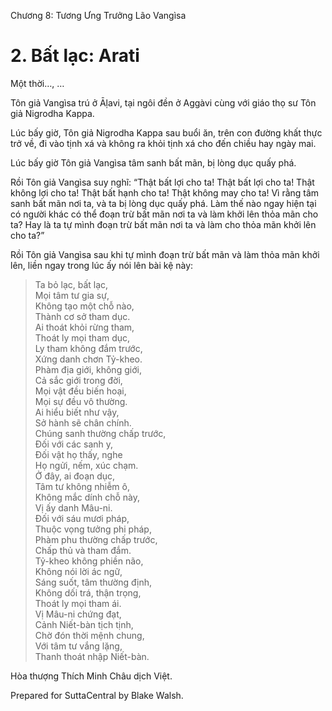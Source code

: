  

Chương 8: Tương Ưng Trưởng Lão Vangìsa

# 2\. Bất lạc: Arati

Một thời…, …

Tôn giả Vangìsa trú ở Āḷavi, tại ngôi đền ở Aggàvi cùng với giáo thọ sư Tôn giả Nigrodha Kappa.

Lúc bấy giờ, Tôn giả Nigrodha Kappa sau buổi ăn, trên con đường khất thực trở về, đi vào tịnh xá và không ra khỏi tịnh xá cho đến chiều hay ngày mai.

Lúc bấy giờ Tôn giả Vangìsa tâm sanh bất mãn, bị lòng dục quấy phá.

Rồi Tôn giả Vangìsa suy nghĩ: “Thật bất lợi cho ta! Thật bất lợi cho ta! Thật không lợi cho ta! Thật bất hạnh cho ta! Thật không may cho ta! Vì rằng tâm sanh bất mãn nơi ta, và ta bị lòng dục quấy phá. Làm thế nào ngay hiện tại có người khác có thể đoạn trừ bất mãn nơi ta và làm khởi lên thỏa mãn cho ta? Hay là ta tự mình đoạn trừ bất mãn nơi ta và làm cho thỏa mãn khởi lên cho ta?”

Rồi Tôn giả Vangìsa sau khi tự mình đoạn trừ bất mãn và làm thỏa mãn khởi lên, liền ngay trong lúc ấy nói lên bài kệ này:

> Ta bỏ lạc, bất lạc,  
> Mọi tâm tư gia sự,  
> Không tạo một chỗ nào,  
> Thành cơ sở tham dục.  
> Ai thoát khỏi rừng tham,  
> Thoát ly mọi tham dục,  
> Ly tham không đắm trước,  
> Xứng danh chơn Tỷ-kheo.  
> Phàm địa giới, không giới,  
> Cả sắc giới trong đời,  
> Mọi vật đều biến hoại,  
> Mọi sự đều vô thường.  
> Ai hiểu biết như vậy,  
> Sở hành sẽ chân chính.  
> Chúng sanh thường chấp trước,  
> Ðối với các sanh y,  
> Ðối vật họ thấy, nghe  
> Họ ngửi, nếm, xúc chạm.  
> Ở đây, ai đoạn dục,  
> Tâm tư không nhiễm ô,  
> Không mắc dính chỗ này,  
> Vị ấy danh Mâu-ni.  
> Ðối với sáu mươi pháp,  
> Thuộc vọng tưởng phi pháp,  
> Phàm phu thường chấp trước,  
> Chấp thủ và tham đắm.  
> Tỷ-kheo không phiền não,  
> Không nói lời ác ngữ,  
> Sáng suốt, tâm thường định,  
> Không dối trá, thận trọng,  
> Thoát ly mọi tham ái.  
> Vị Mâu-ni chứng đạt,  
> Cảnh Niết-bàn tịch tịnh,  
> Chờ đón thời mệnh chung,  
> Với tâm tư vắng lặng,  
> Thanh thoát nhập Niết-bàn.

Hòa thượng Thích Minh Châu dịch Việt.

Prepared for SuttaCentral by Blake Walsh.